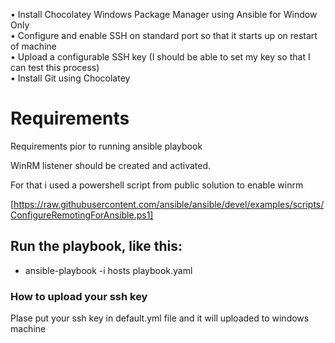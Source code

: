 •   Install Chocolatey Windows Package Manager using Ansible for Window Only  
•   Configure and enable SSH on standard port so that it starts up on restart of machine  
•   Upload a configurable SSH key (I should be able to set my key so that I can test this process)  
•   Install Git using Chocolatey  

# Requirements

Requirements pior to running ansible playbook

 WinRM listener should be created and activated.

 For that i used a powershell script from public solution to enable winrm

 [https://raw.githubusercontent.com/ansible/ansible/devel/examples/scripts/ConfigureRemotingForAnsible.ps1]


## Run the playbook, like this:

 * ansible-playbook -i hosts playbook.yaml

### How to upload your ssh key
Plase put your ssh key in default.yml file and it will uploaded to windows machine
